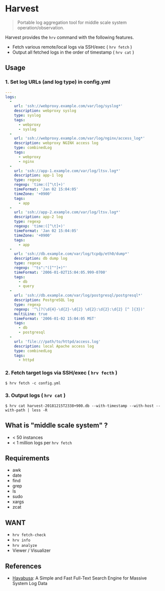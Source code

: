 # Harvest

> Portable log aggregation tool for middle scale system operation/observation.

Harvest provides the `hrv` command with the following features.

- Fetch various remote/local logs via SSH/exec ( `hrv fetch` )
- Output all fetched logs in the order of timestamp ( `hrv cat` )

## Usage

### 1. Set log URLs (and log type) in config.yml

``` yaml
---
logs:
  -
    url: 'ssh://webproxy.example.com/var/log/syslog*'
    description: webproxy syslog
    type: syslog
    tags:
      - webproxy
      - syslog
  -
    url: 'ssh://webproxy.example.com/var/log/nginx/access_log*'
    description: webproxy NGINX access log
    type: combinedLog
    tags:
      - webproxy
      - nginx
  -
    url: 'ssh://app-1.example.com/var/log/ltsv.log*'
    description: app-1 log
    type: regexp
    regexp: 'time:([^\t]+)'
    timeFormat: 'Jan 02 15:04:05'
    timeZone: '+0900'
    tags:
      - app
  -
    url: 'ssh://app-2.example.com/var/log/ltsv.log*'
    description: app-2 log
    type: regexp
    regexp: 'time:([^\t]+)'
    timeFormat: 'Jan 02 15:04:05'
    timeZone: '+0900'
    tags:
      - app
  -
    url: 'ssh://db.example.com/var/log/tcpdp/eth0/dump*'
    description: db dump log
    type: regexp
    regexp: '"ts":"([^"]+)"'
    timeFormat: '2006-01-02T15:04:05.999-0700'
    tags:
      - db
      - query
  -
    url: 'ssh://db.example.com/var/log/postgresql/postgresql*'
    description: PostgreSQL log
    type: regexp
    regexp: '^\[?(\d{4}-\d{2}-\d{2} \d{2}:\d{2}:\d{2} [^ ]{3})'
    multiLine: true
    timeFormat: '2006-01-02 15:04:05 MST'
    tags:
      - db
      - postgresql
  -
    url: 'file:///path/to/httpd/access.log'
    description: local Apache access log
    type: combinedLog
    tags:
      - httpd
```

### 2. Fetch target logs via SSH/exec ( `hrv fecth` )

``` console
$ hrv fetch -c config.yml
```

### 3. Output logs ( `hrv cat` )

``` console
$ hrv cat harvest-20181215T2338+900.db --with-timestamp --with-host --with-path | less -R
```

## What is "middle scale system" ?

- < 50 instances
- < 1 million logs per `hrv fetch`

## Requirements

- awk
- date
- find
- grep
- ls
- sudo
- xargs
- zcat

## WANT

- `hrv fetch-check`
- `hrv info`
- `hrv analyze`
- Viewer / Visualizer

## References

- [Hayabusa](https://github.com/hirolovesbeer/hayabusa): A Simple and Fast Full-Text Search Engine for Massive System Log Data
